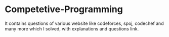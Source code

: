 # Competetive-Programming
It contains questions of various website like codeforces, spoj, codechef and many more which I solved, with explanations and questions link.
